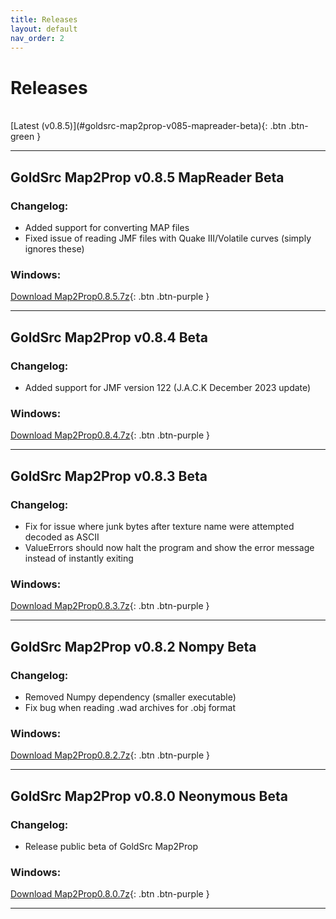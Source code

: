 ```yaml
---
title: Releases
layout: default
nav_order: 2
---
```


# Releases

<br>
[Latest (v0.8.5)](#goldsrc-map2prop-v085-mapreader-beta){: .btn .btn-green }

---

## GoldSrc Map2Prop v0.8.5 MapReader <span class="label label-blue">Beta</span>

### Changelog:

* Added support for converting MAP files
* Fixed issue of reading JMF files with Quake III/Volatile curves (simply ignores these)

### Windows:<br>
[Download Map2Prop0.8.5.7z](releases/Map2Prop0.8.5.7z){: .btn .btn-purple }

---

## GoldSrc Map2Prop v0.8.4 <span class="label label-blue">Beta</span>

### Changelog:

* Added support for JMF version 122 (J.A.C.K December 2023 update)

### Windows:<br>
[Download Map2Prop0.8.4.7z](releases/Map2Prop0.8.4.7z){: .btn .btn-purple }

---

## GoldSrc Map2Prop v0.8.3 <span class="label label-blue">Beta</span>

### Changelog:

* Fix for issue where junk bytes after texture name were attempted decoded as ASCII
* ValueErrors should now halt the program and show the error message instead of instantly exiting

### Windows:<br>
[Download Map2Prop0.8.3.7z](releases/Map2Prop0.8.3.7z){: .btn .btn-purple }

---

## GoldSrc Map2Prop v0.8.2 Nompy <span class="label label-blue">Beta</span>

### Changelog:

* Removed Numpy dependency (smaller executable)
* Fix bug when reading .wad archives for .obj format

### Windows:<br>
[Download Map2Prop0.8.2.7z](releases/Map2Prop0.8.2.7z){: .btn .btn-purple }

---

## GoldSrc Map2Prop v0.8.0 Neonymous <span class="label label-blue">Beta</span>

### Changelog:

* Release public beta of GoldSrc Map2Prop

### Windows:<br>
[Download Map2Prop0.8.0.7z](releases/Map2Prop0.8.0.7z){: .btn .btn-purple }

---
